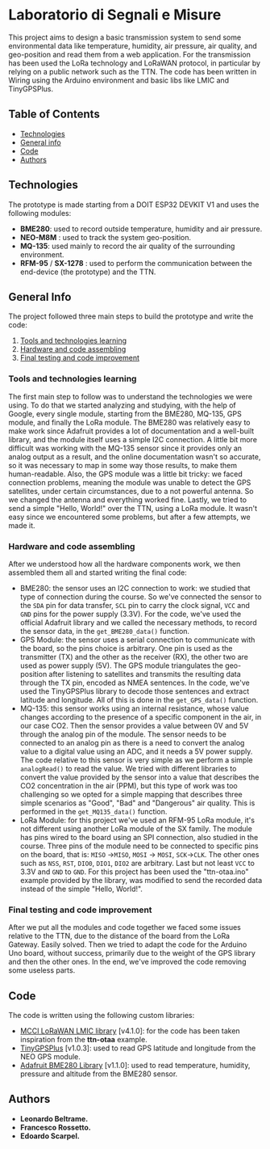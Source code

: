 
# Laboratorio di Segnali e Misure

This project aims to design a basic transmission system to send some environmental data like temperature, humidity, air pressure, air quality, and geo-position and read them from a web application. For the transmission has been used the LoRa technology and LoRaWAN protocol, in particular by relying on a public network such as the TTN. The code has been written in Wiring using the Arduino environment and basic libs like LMIC and TinyGPSPlus.

## Table of Contents
* [Technologies](#technologies)
* [General info](#general-info)
* [Code](#code)
* [Authors](#authors)

## Technologies

The prototype is made starting from a DOIT ESP32 DEVKIT V1 and uses the following modules:
* **BME280**: used to record outside temperature, humidity and air pressure.
* **NEO-M8M** : used to track the system geo-position.
* **MQ-135**: used mainly to record the air quality of the surrounding environment.
* **RFM-95** / **SX-1278** : used to perform the communication between the end-device (the prototype) and the TTN.

## General Info

The project followed three main steps to build the prototype and write the code:
1. [Tools and technologies learning](#tools-and-technologies-learning)
2. [Hardware and code assembling](#hardware-and-code-assembling)
3. [Final testing and code improvement](#final-testing-and-code-improvement)

### Tools and technologies learning

The first main step to follow was to understand the technologies we were using. To do that we started analyzing and studying, with the help of Google, every single module, starting from the BME280, MQ-135, GPS module, and finally the LoRa module. The BME280 was relatively easy to make work since Adafruit provides a lot of documentation and a well-built library, and the module itself uses a simple I2C connection. A little bit more difficult was working with the MQ-135 sensor since it provides only an analog output as a result, and the online documentation wasn't so accurate, so it was necessary to map in some way those results, to make them human-readable. Also, the GPS module was a little bit tricky: we faced connection problems, meaning the module was unable to detect the GPS satellites, under certain circumstances, due to a not powerful antenna. So we changed the antenna and everything worked fine. Lastly, we tried to send a simple "Hello, World!" over the TTN, using a LoRa module. It wasn't easy since we encountered some problems, but after a few attempts, we made it.

### Hardware and code assembling

After we understood how all the hardware components work, we then assembled them all and started writing the final code:

- BME280: the sensor uses an I2C connection to work: we studied that type of connection during the course. So we've connected the sensor to the `SDA` pin for data transfer, `SCL` pin to carry the clock signal, `VCC` and `GND` pins for the power supply (3.3V). For the code, we've used the official Adafruit library and we called the necessary methods, to record the sensor data, in the `get_BME280_data()` function.
- GPS Module: the sensor uses a serial connection to communicate with the board, so the pins choice is arbitrary. One pin is used as the transmitter (TX) and the other as the receiver (RX), the other two are used as power supply (5V). The GPS module triangulates the geo-position after listening to satellites and transmits the resulting data through the TX pin, encoded as NMEA sentences. In the code, we've used the TinyGPSPlus library to decode those sentences and extract latitude and longitude. All of this is done in the `get_GPS_data()` function.
- MQ-135: this sensor works using an internal resistance, whose value changes according to the presence of a specific component in the air, in our case CO2. Then the sensor provides a value between 0V and 5V through the analog pin of the module. The sensor needs to be connected to an analog pin as there is a need to convert the analog value to a digital value using an ADC, and it needs a 5V power supply. The code relative to this sensor is very simple as we perform a simple `analogRead()` to read the value. We tried with different libraries to convert the value provided by the sensor into a value that describes the CO2 concentration in the air (PPM), but this type of work was too challenging so we opted for a simple mapping that describes three simple scenarios as "Good", "Bad" and "Dangerous" air quality. This is performed in the `get_MQ135_data()` function.
- LoRa Module: for this project we've used an RFM-95 LoRa module, it's not different using another LoRa module of the SX family. The module has pins wired to the board using an SPI connection, also studied in the course. Three pins of the module need to be connected to specific pins on the board, that is: `MISO` ->`MISO`, `MOSI` -> `MOSI`, `SCK`->`CLK`. The other ones such as `NSS`, `RST`, `DIO0`, `DIO1`, `DIO2` are arbitrary. Last but not least `VCC` to 3.3V and `GND` to `GND`. For this project has been used the "ttn-otaa.ino" example provided by the library, was modified to send the recorded data instead of the simple "Hello, World!".

### Final testing and code improvement

After we put all the modules and code together we faced some issues relative to the TTN, due to the distance of the board from the LoRa Gateway. Easily solved. Then we tried to adapt the code for the Arduino Uno board, without success, primarily due to the weight of the GPS library and then the other ones. In the end, we've improved the code removing some useless parts.

## Code

The code is written using the following custom libraries:
* [MCCI LoRaWAN LMIC library](https://github.com/mcci-catena/arduino-lmic) [v4.1.0]: for the code has been taken inspiration from the **ttn-otaa** example.
* [TinyGPSPlus](https://github.com/mikalhart/TinyGPSPlus) [v1.0.3]: used to read GPS latitude and longitude from the NEO GPS module.
* [Adafruit BME280 Library](https://github.com/adafruit/Adafruit_BME280_Library) [v1.1.0]: used to read temperature, humidity, pressure and altitude from the BME280 sensor.

## Authors

* **Leonardo Beltrame.**
* **Francesco Rossetto.**
* **Edoardo Scarpel.**
